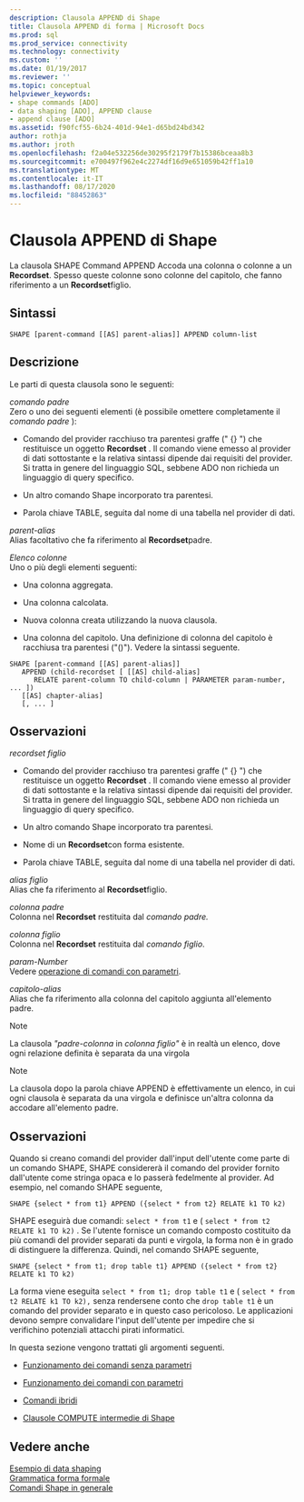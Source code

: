 ```yaml
---
description: Clausola APPEND di Shape
title: Clausola APPEND di forma | Microsoft Docs
ms.prod: sql
ms.prod_service: connectivity
ms.technology: connectivity
ms.custom: ''
ms.date: 01/19/2017
ms.reviewer: ''
ms.topic: conceptual
helpviewer_keywords:
- shape commands [ADO]
- data shaping [ADO], APPEND clause
- append clause [ADO]
ms.assetid: f90fcf55-6b24-401d-94e1-d65bd24bd342
author: rothja
ms.author: jroth
ms.openlocfilehash: f2a04e532256de30295f2179f7b15386bceaa8b3
ms.sourcegitcommit: e700497f962e4c2274df16d9e651059b42ff1a10
ms.translationtype: MT
ms.contentlocale: it-IT
ms.lasthandoff: 08/17/2020
ms.locfileid: "88452863"
---
```

# <a name="shape-append-clause"></a>Clausola APPEND di Shape
La clausola SHAPE Command APPEND Accoda una colonna o colonne a un **Recordset**. Spesso queste colonne sono colonne del capitolo, che fanno riferimento a un **Recordset**figlio.  
  
## <a name="syntax"></a>Sintassi  
  
```  
SHAPE [parent-command [[AS] parent-alias]] APPEND column-list  
```  
  
## <a name="description"></a>Descrizione  
 Le parti di questa clausola sono le seguenti:  
  
 *comando padre*  
 Zero o uno dei seguenti elementi (è possibile omettere completamente il *comando padre* ):  
  
-   Comando del provider racchiuso tra parentesi graffe (" {} ") che restituisce un oggetto **Recordset** . Il comando viene emesso al provider di dati sottostante e la relativa sintassi dipende dai requisiti del provider. Si tratta in genere del linguaggio SQL, sebbene ADO non richieda un linguaggio di query specifico.  
  
-   Un altro comando Shape incorporato tra parentesi.  
  
-   Parola chiave TABLE, seguita dal nome di una tabella nel provider di dati.  
  
 *parent-alias*  
 Alias facoltativo che fa riferimento al **Recordset**padre.  
  
 *Elenco colonne*  
 Uno o più degli elementi seguenti:  
  
-   Una colonna aggregata.  
  
-   Una colonna calcolata.  
  
-   Nuova colonna creata utilizzando la nuova clausola.  
  
-   Una colonna del capitolo. Una definizione di colonna del capitolo è racchiusa tra parentesi ("()"). Vedere la sintassi seguente.  
  
```  
SHAPE [parent-command [[AS] parent-alias]]  
   APPEND (child-recordset [ [[AS] child-alias]   
      RELATE parent-column TO child-column | PARAMETER param-number, ... ])  
   [[AS] chapter-alias]   
   [, ... ]  
```  
  
## <a name="remarks"></a>Osservazioni  
 *recordset figlio*  
 -   Comando del provider racchiuso tra parentesi graffe (" {} ") che restituisce un oggetto **Recordset** . Il comando viene emesso al provider di dati sottostante e la relativa sintassi dipende dai requisiti del provider. Si tratta in genere del linguaggio SQL, sebbene ADO non richieda un linguaggio di query specifico.  
  
-   Un altro comando Shape incorporato tra parentesi.  
  
-   Nome di un **Recordset**con forma esistente.  
  
-   Parola chiave TABLE, seguita dal nome di una tabella nel provider di dati.  
  
 *alias figlio*  
 Alias che fa riferimento al **Recordset**figlio.  
  
 *colonna padre*  
 Colonna nel **Recordset** restituita dal *comando padre.*  
  
 *colonna figlio*  
 Colonna nel **Recordset** restituita dal *comando figlio*.  
  
 *param-Number*  
 Vedere [operazione di comandi con parametri](../../../ado/guide/data/operation-of-parameterized-commands.md).  
  
 *capitolo-alias*  
 Alias che fa riferimento alla colonna del capitolo aggiunta all'elemento padre.  
  
> [!NOTE]
>  La clausola *"padre-colonna* in *colonna figlio"* è in realtà un elenco, dove ogni relazione definita è separata da una virgola  
  
> [!NOTE]
>  La clausola dopo la parola chiave APPEND è effettivamente un elenco, in cui ogni clausola è separata da una virgola e definisce un'altra colonna da accodare all'elemento padre.  
  
## <a name="remarks"></a>Osservazioni  
 Quando si creano comandi del provider dall'input dell'utente come parte di un comando SHAPE, SHAPE considererà il comando del provider fornito dall'utente come stringa opaca e lo passerà fedelmente al provider. Ad esempio, nel comando SHAPE seguente,  
  
```  
SHAPE {select * from t1} APPEND ({select * from t2} RELATE k1 TO k2)  
```  
  
 SHAPE eseguirà due comandi: `select * from t1` e ( `select * from t2 RELATE k1 TO k2)` . Se l'utente fornisce un comando composto costituito da più comandi del provider separati da punti e virgola, la forma non è in grado di distinguere la differenza. Quindi, nel comando SHAPE seguente,  
  
```  
SHAPE {select * from t1; drop table t1} APPEND ({select * from t2} RELATE k1 TO k2)  
```  
  
 La forma viene eseguita `select * from t1; drop table t1` e ( `select * from t2 RELATE k1 TO k2),` senza rendersene conto che `drop table t1` è un comando del provider separato e in questo caso pericoloso. Le applicazioni devono sempre convalidare l'input dell'utente per impedire che si verifichino potenziali attacchi pirati informatici.  
  
 In questa sezione vengono trattati gli argomenti seguenti.  
  
-   [Funzionamento dei comandi senza parametri](../../../ado/guide/data/operation-of-non-parameterized-commands.md)  
  
-   [Funzionamento dei comandi con parametri](../../../ado/guide/data/operation-of-parameterized-commands.md)  
  
-   [Comandi ibridi](../../../ado/guide/data/hybrid-commands.md)  
  
-   [Clausole COMPUTE intermedie di Shape](../../../ado/guide/data/intervening-shape-compute-clauses.md)  
  
## <a name="see-also"></a>Vedere anche  
 [Esempio di data shaping](../../../ado/guide/data/data-shaping-example.md)   
 [Grammatica forma formale](../../../ado/guide/data/formal-shape-grammar.md)   
 [Comandi Shape in generale](../../../ado/guide/data/shape-commands-in-general.md)
